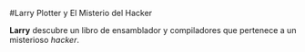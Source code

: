 
#Larry Plotter y El Misterio del Hacker

**Larry** descubre un libro de ensamblador y compiladores que pertenece a un misterioso *hacker*.
